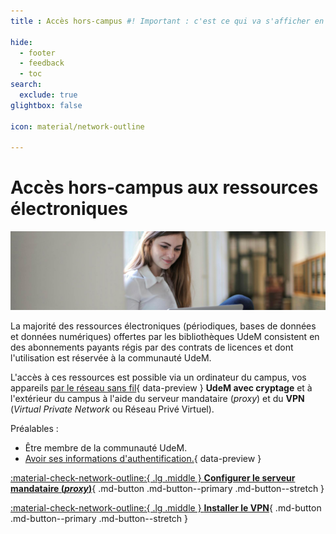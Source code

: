 ```yaml
---
title : Accès hors-campus #! Important : c'est ce qui va s'afficher en version mobile, puisque le titre est long et risque de dépasser.

hide:
  - footer
  - feedback
  - toc
search:
  exclude: true
glightbox: false

icon: material/network-outline

---
```


# Accès hors-campus aux ressources électroniques

![](../images/hors-campus.jpg)

La majorité des ressources électroniques (périodiques, bases de données et données numériques) offertes par les bibliothèques UdeM consistent en des abonnements payants régis par des contrats de licences et dont l'utilisation est réservée à la communauté UdeM.

L'accès à ces ressources est possible via un ordinateur du campus, vos appareils [par le réseau sans fil](../sans-fil.md){ data-preview }  **UdeM avec cryptage** et à l'extérieur du campus à l'aide du serveur mandataire (*proxy*) et du **VPN** (*Virtual Private Network* ou Réseau Privé Virtuel).

Préalables :

- Être membre de la communauté UdeM.
- [Avoir ses informations d'authentification.](../authentification.md){ data-preview }

<div class="grid cards" markdown>

[:material-check-network-outline:{ .lg .middle } **Configurer le serveur mandataire (*proxy*)**](../acces-hors-campus/proxy.md){ .md-button .md-button--primary .md-button--stretch }

[:material-check-network-outline:{ .lg .middle } **Installer le VPN**](#){ .md-button .md-button--primary .md-button--stretch }

</div>